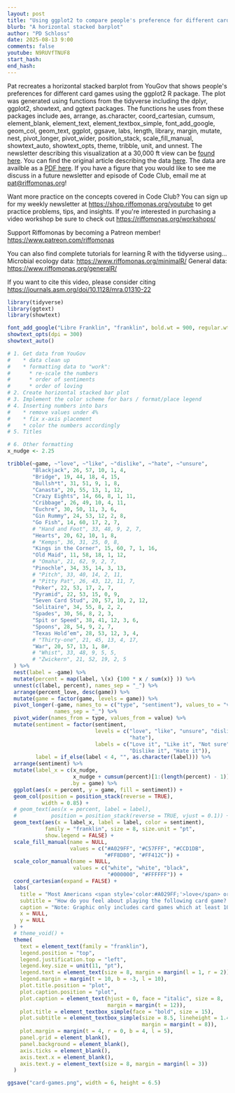 ```yaml
---
layout: post
title: "Using ggplot2 to compare people's preference for different card games (CC365)"
blurb: "A horizontal stacked barplot"
author: "PD Schloss"
date: 2025-08-13 9:00
comments: false
youtube: N9RUVfTNUF8
start_hash: 
end_hash: 
---
```


Pat recreates a horizontal stacked barplot from YouGov that shows people's preferences for different card games using the ggplot2 R package. The plot was generated using functions from the tidyverse including the dplyr, ggplot2, showtext, and ggtext packages. The functions he uses from these packages include aes, arrange, as.character, coord_cartesian, cumsum, element_blank, element_text, element_textbox_simple, font_add_google, geom_col, geom_text, ggplot, ggsave, labs, length, library, margin, mutate, nest, pivot_longer, pivot_wider, position_stack, scale_fill_manual, showtext_auto, showtext_opts, theme, tribble, unit, and unnest. The newsletter describing this visualization at a 30,000 ft view can be [found here](https://shop.riffomonas.org/posts/visualizing-how-americans-feel-about-different-card-games). You can find the original article describing the data [here](https://today.yougov.com/entertainment/articles/45795-how-americans-feel-about-30-card-games). The data are availble as a [PDF here](https://d3nkl3psvxxpe9.cloudfront.net/documents/crosstabs_Card_Games.pdf). If you have a figure that you would like to see me discuss in a future newsletter and episode of Code Club, email me at pat@riffomonas.org!


Want more practice on the concepts covered in Code Club? You can sign up for my weekly newsletter at https://shop.riffomonas.org/youtube to get practice problems, tips, and insights. If you're interested in purchasing a video workshop be sure to check out https://riffomonas.org/workshops/

Support Riffomonas by becoming a Patreon member!
https://www.patreon.com/riffomonas

You can also find complete tutorials for learning R with the tidyverse using...
Microbial ecology data: https://www.riffomonas.org/minimalR/
General data: https://www.riffomonas.org/generalR/

If you want to cite this video, please consider citing https://journals.asm.org/doi/10.1128/mra.01310-22



```R
library(tidyverse)
library(ggtext)
library(showtext)

font_add_google("Libre Franklin", "franklin", bold.wt = 900, regular.wt = 500)
showtext_opts(dpi = 300)
showtext_auto()

# 1. Get data from YouGov
#    * data clean up
#    * formatting data to "work":
#      * re-scale the numbers
#      * order of sentiments
#      * order of loving
# 2. Create horizontal stacked bar plot
# 3. Implement the color scheme for bars / format/place legend
# 4. Inserting numbers into bars
#    * remove values under 4%
#    * fix x-axis placement
#    * color the numbers accordingly
# 5. Titles

# 6. Other formatting
x_nudge <- 2.25

tribble(~game, ~"love", ~"like", ~"dislike", ~"hate", ~"unsure",
        "Blackjack", 26, 57, 10, 1, 4,
        "Bridge", 19, 44, 18, 4, 15,
        "Bullsh*t", 31, 51, 9, 1, 8,
        "Canasta", 20, 55, 13, 1, 12,
        "Crazy Eights", 14, 66, 8, 1, 11,
        "Cribbage", 26, 49, 10, 4, 11,
        "Euchre", 30, 50, 11, 3, 6,
        "Gin Rummy", 24, 53, 12, 2, 8,
        "Go Fish", 14, 60, 17, 2, 7,
        # "Hand and Foot", 33, 48, 9, 2, 7,
        "Hearts", 20, 62, 10, 1, 8,
        # "Kemps", 36, 31, 25, 0, 8,
        "Kings in the Corner", 15, 60, 7, 1, 16,
        "Old Maid", 11, 58, 18, 1, 12,
        # "Omaha", 21, 62, 9, 2, 7,
        "Pinochle", 34, 35, 14, 3, 13,
        # "Pitch", 33, 40, 14, 2, 11,
        # "Pitty Pat", 26, 43, 12, 11, 7,
        "Poker", 22, 53, 17, 2, 7,
        "Pyramid", 22, 53, 15, 0, 9,
        "Seven Card Stud", 20, 57, 10, 2, 12,
        "Solitaire", 34, 55, 8, 2, 2,
        "Spades", 30, 56, 8, 2, 3,
        "Spit or Speed", 38, 41, 12, 3, 6,
        "Spoons", 28, 54, 9, 2, 7,
        "Texas Hold’em", 28, 53, 12, 3, 4,
        # "Thirty-one", 21, 45, 13, 4, 17,
        "War", 20, 57, 13, 1, 8#,
        # "Whist", 33, 48, 9, 5, 5,
        # "Zwickern", 21, 52, 19, 2, 5
  ) %>%
  nest(label = -game) %>%
  mutate(percent = map(label, \(x) {100 * x / sum(x)} )) %>%
  unnest(c(label, percent), names_sep = "_") %>%
  arrange(percent_love, desc(game)) %>% 
  mutate(game = factor(game, levels = game)) %>%
  pivot_longer(-game, names_to = c("type", "sentiment"), values_to = "value",
               names_sep = "_") %>%
  pivot_wider(names_from = type, values_from = value) %>%
  mutate(sentiment = factor(sentiment,
                            levels = c("love", "like", "unsure", "dislike",
                                       "hate"),
                            labels = c("Love it", "Like it", "Not sure",
                                       "Dislike it", "Hate it")),
         label = if_else(label < 4, "", as.character(label))) %>%
  arrange(sentiment) %>%
  mutate(label_x = c(x_nudge,
                     x_nudge + cumsum(percent)[1:(length(percent) - 1)]),
                    .by = game) %>%
  ggplot(aes(x = percent, y = game, fill = sentiment)) +
  geom_col(position = position_stack(reverse = TRUE),
           width = 0.85) +
  # geom_text(aes(x = percent, label = label),
  #           position = position_stack(reverse = TRUE, vjust = 0.1)) +
  geom_text(aes(x = label_x, label = label, color = sentiment),
            family = "franklin", size = 8, size.unit = "pt",
            show.legend = FALSE) +
  scale_fill_manual(name = NULL,
                    values = c("#A029FF", "#C57FFF", "#CCD1DB",
                               "#FF8D80", "#FF412C")) +
  scale_color_manual(name = NULL,
                     values = c("white", "white", "black",
                                "#000000", "#FFFFFF")) +
  coord_cartesian(expand = FALSE) +
  labs(
    title = "Most Americans <span style='color:#A029FF;'>love</span> or <span style='color:#C57FFF;'>like</span> card games they've played",
    subtitle = "How do you feel about playing the following card game? (% of U.S. adult citizens who say they have ever played each card game)",
    caption = "Note: Graphic only includes card games which at least 100 respondents said they had ever played before.",
    x = NULL,
    y = NULL
  ) +
  # theme_void() +
  theme(
    text = element_text(family = "franklin"),
    legend.position = "top",
    legend.justification.top = "left",
    legend.key.size = unit(11, "pt"),
    legend.text = element_text(size = 8, margin = margin(l = 1, r = 2)),
    legend.margin = margin(t = 10, b = -3, l = 10),
    plot.title.position = "plot",
    plot.caption.position = "plot",
    plot.caption = element_text(hjust = 0, face = "italic", size = 8,
                                margin = margin(t = 12)),
    plot.title = element_textbox_simple(face = "bold", size = 15),
    plot.subtitle = element_textbox_simple(size = 8.5, lineheight = 1.4,
                                           margin = margin(t = 8)),
    plot.margin = margin(t = 4, r = 0, b = 4, l = 5),
    panel.grid = element_blank(),
    panel.background = element_blank(),
    axis.ticks = element_blank(),
    axis.text.x = element_blank(),
    axis.text.y = element_text(size = 8, margin = margin(l = 3))
  )

ggsave("card-games.png", width = 6, height = 6.5)
```